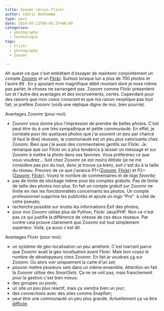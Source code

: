 ```yaml
---
title: Zooomr versus Flickr
author: Cédric Bonhomme
type: post
date: 2010-05-22T08:05:37+00:00
categories:
  - photography
  - Technologie
tags:
  - Flickr
  - photography
  - Zooomr

---
```

Ah quest-ce que c'est embêtant d'essayer de maintenir conjointement un compte [Zooomr][1] et un [Flickr][2]. Surtout lorsque lun a plus de 700 photos et l'autre 66 . En y ajoutant mon magnifique débit montant dont je nose même pas parler, le choses ne sarrangent pas. Zooomr comme Flickr présentent lun et l'autre des avantages et des inconvénients, certes. Cependant pour des raisons que mon coeur conscent et que ma raison nexplique pas tout fait, je préfère Zooomr (voilà une réplique digne de moi, bien pourrie).

Avantages Zooomr (pour moi):

  * Zooomr vous donne plus l'impression de prendre de belles photos. C'est peut être du à une très sympathique et petite communauté. En effet, je constate pour les quelques photos que j'ai souvent un peu par chance (il faut le dire) réussies, la communauté est un peu plus valorisante chez Zooomr. Bien que j'ai aussi des commentaires gentils sur Flickr. Je remarque que sur Flickr on a plus tendance à laisser un message et sur Zooomr à mettre la photo dans ses favories. Vous préférerez ce que vous voudrez… Soit chez Zooomr on est moins élitiste (je ne me considère pas pro du tout, donc je trouve ça bien), soit c'est du à la taille du réseau. _Preuves_ de ce que j'avance P1=([Zooomr][3], [Flickr][4]) et P2=([Zooomr][5], [Flickr][6]). Voyez le nombre de commentaires et de _tags favorite;_
  * pas de limite de stockage même pour les comptes gratuits. Pas de limite de taille des photos non plus. En fait un compte gratuit sur Zooomr ne limite en rien les fonctionnalités concernants les photos. Un compte professionnel supprime les publicités et ajoute un logo &#8220;Pro&#8221;  à côté de votre pseudo;
  * recherche possible sur toutes les informations Exif des photos;
  * pour moi Zooomr utilise plus de Python, Flickr Java/PHP. Non ce n'est pas ce qui justifie la différence de vitesse de ces deux réseaux. Par contre cela prouve clairement que Zooomr est tout simplement supérieur. Voilà, ça aussi c'est dit.

Avantages Flickr (pour moi):

  * un système de géo-localisation un peu amélioré. C'est marrant parce que Zooomr avait la géo-localisation avant Flickr. Mais bon voyez le nombre de développeurs chez Zooomr. En fait je voudrais [ça][7] sur Zooomr. Ou alors voir uniquement la carte d'un _set;_
  * pouvoir mettre plusieurs _sets_ dans un même ensemble. Attention en fait là Zooomr utilise des _SmartSets_. Ça ne se voit pas, mais franchement pour la gestion c'est bien mieux;
  * des groupes ou _pools_;
  * un site un peu plus réactif, mais ça viendra bien un jour;
  * des connections avec des sites comme Snapfish;
  * peut être une communauté un peu plus grande. Actuellement ça va être [difficile][8].

 [1]: http://www.zooomr.com/photos/cedricbonhomme/
 [2]: http://www.flickr.com/photos/cedricbonhomme/
 [3]: http://www.zooomr.com/photos/cedricbonhomme/9041174/
 [4]: http://www.flickr.com/photos/48873159@N04/4512374632
 [5]: http://www.zooomr.com/photos/cedricbonhomme/9096475/
 [6]: http://www.flickr.com/photos/cedricbonhomme/4541481610/in/photostream/
 [7]: http://www.flickr.com/photos/cedricbonhomme/map/
 [8]: http://www.zooomr.com/signup/
